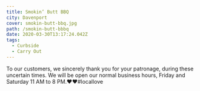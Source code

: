 ```yaml
---
title: Smokin’ Butt BBQ
city: Davenport
cover: smokin-butt-bbq.jpg
path: /smokin-butt-bbbq
date: 2020-03-30T13:17:24.042Z
tags:
  - Curbside
  - Carry Out
---
```

To our customers, we sincerely thank you for your patronage, during these uncertain times. We will be open our normal business hours, Friday and Saturday 11 AM to 8 PM.❤️❤️#locallove